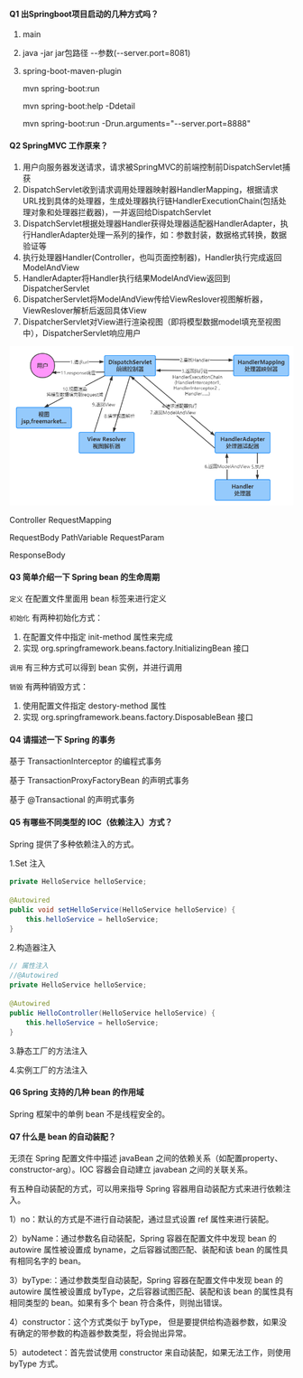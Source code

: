 #### Q1 出Springboot项目启动的几种方式吗？

1. main

2. java -jar jar包路径 --参数(--server.port=8081)

3. spring-boot-maven-plugin

   mvn spring-boot:run 

   mvn spring-boot:help -Ddetail 

   mvn spring-boot:run -Drun.arguments="--server.port=8888" 



#### Q2 SpringMVC 工作原来？

1. 用户向服务器发送请求，请求被SpringMVC的前端控制前DispatchServlet捕获
2. DispatchServlet收到请求调用处理器映射器HandlerMapping，根据请求URL找到具体的处理器，生成处理器执行链HandlerExecutionChain(包括处理对象和处理器拦截器)，一并返回给DispatchServlet
3. DispatchServlet根据处理器Handler获得处理器适配器HandlerAdapter，执行HandlerAdapter处理一系列的操作，如：参数封装，数据格式转换，数据验证等
4. 执行处理器Handler(Controller，也叫页面控制器)，Handler执行完成返回ModelAndView
5. HandlerAdapter将Handler执行结果ModelAndView返回到DispatcherServlet
6. DispatcherServlet将ModelAndView传给ViewReslover视图解析器，ViewReslover解析后返回具体View
7. DispatcherServlet对View进行渲染视图（即将模型数据model填充至视图中），DispatcherServlet响应用户

![1603186872884](Spring.assets/1603186872884.png)

Controller		RequestMapping

RequestBody		PathVariable		RequestParam

ResponseBody



#### Q3 简单介绍一下 Spring bean 的生命周期

`定义` 在配置文件里面用 bean 标签来进行定义

`初始化` 有两种初始化方式：

1. 在配置文件中指定 init-method 属性来完成
2. 实现 org.springframework.beans.factory.InitializingBean 接口

`调用` 有三种方式可以得到 bean 实例，并进行调用

`销毁` 有两种销毁方式：

1. 使用配置文件指定 destory-method 属性
2. 实现 org.springframework.beans.factory.DisposableBean 接口



#### Q4 请描述一下 Spring 的事务

基于 TransactionInterceptor 的编程式事务

基于 TransactionProxyFactoryBean 的声明式事务

基于 @Transactional 的声明式事务



#### Q5 有哪些不同类型的 IOC（依赖注入）方式？

Spring 提供了多种依赖注入的方式。

1.Set 注入

```java
private HelloService helloService;

@Autowired
public void setHelloService(HelloService helloService) {
    this.helloService = helloService;
}
```

2.构造器注入

```java
// 属性注入
//@Autowired
private HelloService helloService;

@Autowired
public HelloController(HelloService helloService) {
    this.helloService = helloService;
}
```

3.静态工厂的方法注入

4.实例工厂的方法注入



#### Q6 Spring 支持的几种 bean 的作用域

Spring 框架中的单例 bean 不是线程安全的。



#### Q7 什么是 bean 的自动装配？

无须在 Spring 配置文件中描述 javaBean 之间的依赖关系（如配置property、constructor-arg）。IOC 容器会自动建立 javabean 之间的关联关系。

有五种自动装配的方式，可以用来指导 Spring 容器用自动装配方式来进行依赖注入。

1）no：默认的方式是不进行自动装配，通过显式设置 ref 属性来进行装配。

2）byName：通过参数名自动装配，Spring 容器在配置文件中发现 bean 的 autowire 属性被设置成 byname，之后容器试图匹配、装配和该 bean 的属性具有相同名字的 bean。

3）byType:：通过参数类型自动装配，Spring 容器在配置文件中发现 bean 的 autowire 属性被设置成 byType，之后容器试图匹配、装配和该 bean 的属性具有相同类型的 bean。如果有多个 bean 符合条件，则抛出错误。

4）constructor：这个方式类似于 byType， 但是要提供给构造器参数，如果没有确定的带参数的构造器参数类型，将会抛出异常。

5）autodetect：首先尝试使用 constructor 来自动装配，如果无法工作，则使用 byType 方式。














